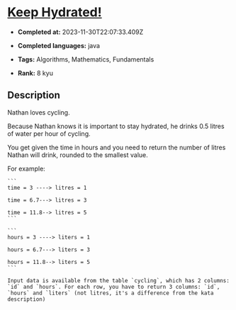 # [Keep Hydrated!](https://www.codewars.com/kata/582cb0224e56e068d800003c)

- **Completed at:** 2023-11-30T22:07:33.409Z

- **Completed languages:** java

- **Tags:** Algorithms, Mathematics, Fundamentals

- **Rank:** 8 kyu

## Description

Nathan loves cycling. 

Because Nathan knows it is important to stay hydrated, he drinks 0.5 litres of water per hour of cycling.

You get given the time in hours and you need to return the number of litres Nathan will drink, rounded to the smallest value.

For example:
~~~if-not:sql
```
time = 3 ----> litres = 1

time = 6.7---> litres = 3

time = 11.8--> litres = 5
```
~~~
~~~if:sql
```
hours = 3 ----> liters = 1

hours = 6.7---> liters = 3

hours = 11.8--> liters = 5
```

Input data is available from the table `cycling`, which has 2 columns: `id` and `hours`. For each row, you have to return 3 columns: `id`, `hours` and `liters` (not litres, it's a difference from the kata description)
~~~